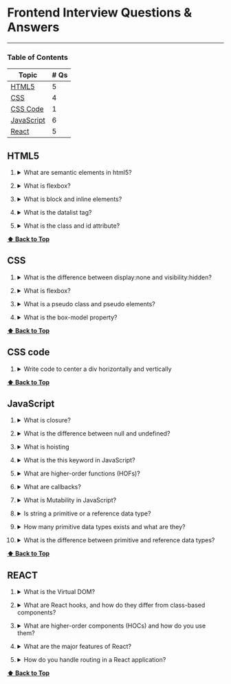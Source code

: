 # Frontend Interview Questions & Answers

---

### Table of Contents

| Topic                     | # Qs |
| ------------------------- | ---- |
| [HTML5](#html5)           | 5    |
| [CSS](#css)               | 4    |
| [CSS Code](#css-code)     | 1    |
| [JavaScript](#javascript) | 6    |
| [React](#react)           | 5    |

## HTML5

1. <details><summary>What are semantic elements in html5?</summary>

   Semantic elements in HTML5 are tags that add meaning to the structure of web documents beyond their visual representation. By using these elements, developers can create more descriptive and organized content, which benefits developers, users who rely on **assistive technologies** and **search engines** which can lead to a better search engine rankings.

   Some of the key semantic elements include _header_, _nav_, _main_ and _section_. Some non semantic elements are _div_ and _span_.

  </details>

2. <details><summary>What is flexbox?</summary>

   In HTML5, the <!DOCTYPE> declaration is used to specify the type and version of the HTML being used in the web document. The purpose of the <!DOCTYPE> declaration is to tell the web browser which version of HTML to expect and how to parse and render the content.

   Including the <!DOCTYPE html> declaration in your HTML documents is important because it ensures that modern web browsers interpret and render the content correctly.

  </details>

3. <details><summary>What is block and inline elements?</summary>

   Block-level elements create blocks of content that stack vertically, taking up the full width of their parent container, while inline elements flow within the text and do not create new lines.

   Common block-level elements include _div_, _p_, _header_ and _section_.

   Common inline elements include _span_, _img_, _br_ and _input_.

  </details>

4. <details><summary>What is the datalist tag?</summary>

   The `datalist` tag is an HTML5 element that is used in conjunction with the `input` element to provide a predefined list of options for user input. It allows web developers to create a dropdown list of options that users can select from while entering data in an input field. The `datalist` element is particularly useful for autocompletion or suggesting valid options to users, thereby improving the user experience and data entry efficiency.

  </details>

5. <details><summary>What is the class and id attribute?</summary>

   In HTML, the class and id attributes are used to add specific identifying information to elements, allowing developers to apply CSS styles or JavaScript functionality to those elements.

   You use IDs when you need unique identification for an element, and classes when you want to group elements with shared characteristics.

  </details>

**[⬆ Back to Top](#table-of-contents)**

## CSS

1. <details><summary>What is the difference between display:none and visibility:hidden?</summary>

   The display:none and visibility:hidden are both CSS properties used to hide elements on a web page.

   The main difference between display: none; and visibility: hidden; is that display: none; removes the element from the document flow entirely, while visibility: hidden; hides the element from view but retains its space in the layout.

  </details>

2. <details><summary>What is flexbox?</summary>

   Flexbox is a CSS layout model introduced in CSS3 that allows developers to create flexible and responsive layouts for web applications and user interfaces. Flexbox is designed to distribute space and align items within a container, making it easier to create dynamic and adaptive designs without the need for complex CSS calculations or JavaScript.

  </details>

3. <details><summary>What is a pseudo class and pseudo elements?</summary>

   In CSS, pseudo-classes and pseudo-elements are special selectors that allow you to target specific elements under certain conditions or states. They extend the standard CSS selectors and provide additional styling options for more dynamic and interactive designs.

   Pseudo-classes are used to select and style elements based on their state or relationship with the user or the document. They begin with a colon (:) followed by the pseudo-class name. Some common examples are `:hover`, `:focus` and `:first-child`.

   Pseudo-elements are used to style specific parts of an element's content. They begin with two colons (::) followed by the pseudo-element name.
   Some common examples of pseudo-elements include `::before`, `::after` and `first-line`.

  </details>

4. <details><summary>What is the box-model property?</summary>

   The box model is a fundamental concept in CSS that describes how elements are displayed and how their content, padding, borders, and margins are calculated and rendered within the layout. The total width of an element is calculated by adding the content width, left and right padding, left and right border, and left and right margin. The total height is calculated similarly, but considering the top and bottom properties instead.

   Padding and margins are often used to create proper spacing between elements, while borders are used to add visual separation or decoration to elements.

  </details>

**[⬆ Back to Top](#table-of-contents)**

## CSS code

1. <details><summary>Write code to center a div horizontally and vertically</summary>

   Using Flexbox:

   ```CSS
   .container {
     display: flex;
     justify-content: center; /* Horizontal centering */
     align-items: center; /* Vertical centering */
   }
   ```

  </details>

**[⬆ Back to Top](#table-of-contents)**

## JavaScript

1. <details><summary>What is closure?</summary>

   A closure is a programming concept that occurs when a function is defined inside another function and retains access to the variables, parameters, and scope of its outer (enclosing) function, even after the outer function has finished executing or its execution context has been destroyed.

   Closures are powerful tools in programming as they enable private variables and data encapsulation by making those variables become inaccessible from outside the function, and facilitate the creation of higher-order functions (functions that take other functions as arguments or return functions as results). They are commonly used in scenarios like callbacks and event handlers.

  </details>

2. <details><summary>What is the difference between null and undefined?</summary>

   In JavaScript, null and undefined are two distinct values used to represent the absence of meaningful data. Undefined indicates the absence of a value, often due to variables or properties not being assigned or not existing, while null represents the intentional absence of a value, typically used when explicitly indicating that a value is not available or relevan

  </details>

3. <details><summary>What is hoisting</summary>

   Hoisting is a JavaScript behavior in which variable and function declarations are moved to the top of their containing scope during the compilation phase, before the code is executed. This means that you can access variables and functions before they are declared in the code.

   However, it's essential to note that only the declarations are hoisted, not the initializations (assignments). The variables will be initialized with the value undefined until the actual assignment is encountered during runtime.

   Function declarations are also hoisted to the top of their scope, and this behavior allows you to call functions before their actual declarations in the code. However, function expressions (functions assigned to variables including arrow functions) are not hoisted in the same way as function declarations.

  </details>

4. <details><summary>What is the this keyword in JavaScript?</summary>

   In JavaScript, the `this` keyword is a special context-sensitive variable that refers to the current execution context or the "owner" of the code that is currently being executed. The value of `this` depends on how and where a function is called or how an object method is invoked. Some common uses are:

   - Method Invocation: When a function is called as a method of an object, `this` is used to access the properties and methods of that object. It allows the method to reference and operate on the data within the object.
   - Constructor Functions: `This` is used inside constructor functions to refer to the newly created object instance. It allows the constructor to set properties and initialize the object's state.
   - Event Handlers: In event handlers, such as those used with HTML elements, `this` often refers to the element that triggered the event. It allows you to manipulate the element or access its attributes and data.

   Here is how `this` behaves in other scenarios:

   - Global Context: In the global scope (outside of any function), `this` refers to the global object. In a web browser, the global object is typically the window object.
   - Function Context: Inside a regular function (not an arrow function), the value of `this` is determined by how the function is called. When a function is called as a standalone function (not attached to an object), `this` will also refer to the global object.
   - Arrow Functions: Arrow functions have a different behavior for `this`. They capture the value of `this` from the surrounding (lexical) context at the time of their creation, rather than when they are executed. As a result, the value of `this` inside an arrow function is not affected by how the function is called.

  </details>

5. <details><summary>What are higher-order functions (HOFs)?</summary>

   A HOF is a function that takes another function as an argument. In JavaScript, functions are considered "first-class citizens," meaning they can be treated like any other data type, including being passed as arguments to other functions. The function passed as an argument is called a callback.

  </details>

6. <details><summary>What are callbacks?</summary>

   Callbacks are functions passed as arguments to other functions in JavaScript. They allow you to execute a piece of code at a later time or after a certain event has occurred. Callbacks are an essential concept in asynchronous programming, where tasks might take some time to complete, and you want to specify what to do once the task is finished.

  </details>

7. <details><summary>What is Mutability in JavaScript?</summary>

   In JavaScript, mutability refers to the property of an object whose state or values can be changed after it has been created. In other words, mutable objects can be modified, while immutable objects cannot be changed once they are created.

  </details>

8. <details><summary>Is string a primitive or a reference data type?</summary>

   In JavaScript, a string is immutable making it a primitive data type. Even though string have methods, any operations you perform on the string, such as using methods like .toUpperCase() or .substring(), do not modify the original string. Instead, they create and return new strings based on the original one, leaving the original string unchanged.

  </details>

9. <details><summary>How many primitive data types exists and what are they?</summary>

   There are 7 primitive data types in JS: String, Number, Boolean, Undefined, Null, Symbol and Bigint.

  </details>

10. <details><summary>What is the difference between primitive and reference data types?</summary>

    The main difference between primitive and reference data types in JavaScript lies in how they are stored and how they behave when assigned to variables or passed as arguments to functions.

    <details><summary>Storage and Assignment</summary>

    Primitive Data Types: When a variable is assigned a primitive data type (e.g., number, string, boolean, null, undefined, symbol, or bigint), the variable stores the actual value of that data type. Assigning a primitive value to a new variable creates a copy of that value.

    ```js
    let a = 5;
    let b = a; // 'b' gets a copy of the value stored in 'a'.
    a = 10; // Changing the value of 'a' doesn't affect 'b'.
    console.log(a); // Output: 10
    console.log(b); // Output: 5
    ```

    Reference Data Types: On the other hand, when a variable is assigned a reference data type (e.g., objects, arrays, functions), the variable stores a reference or memory address pointing to the location in memory where the actual data is stored. Assigning a reference value to a new variable creates a new reference to the same data, not a new copy of the data itself.

    ```js
    let arr1 = [1, 2, 3];
    let arr2 = arr1; // 'arr2' gets a reference to the same array as 'arr1'.
    arr1.push(4); // Modifying 'arr1' also affects 'arr2'.
    console.log(arr1); // Output: [1, 2, 3, 4]
    console.log(arr2); // Output: [1, 2, 3, 4] (Both 'arr1' and 'arr2' reference the same array.)
    ```

    </details>

    <details><summary>Mutability</summary>

    Primitive Data Types: Primitive values are immutable, meaning their values cannot be changed after they are created. Operations on primitive values create new values rather than modifying the original values.

    ```js
    let str1 = "Hello";
    let str2 = str1.toUpperCase(); // 'toUpperCase()' creates a new string; 'str1' remains unchanged.
    console.log(str1); // Output: "Hello"
    console.log(str2); // Output: "HELLO"
    ```

    Reference Data Types: Reference values are mutable, meaning their properties or elements can be modified after they are created. Changes to a referenced object are reflected in all references to that object.

    ```js
    let obj1 = { name: "John" };
    let obj2 = obj1; // 'obj2' gets a reference to the same object as 'obj1'.
    obj1.age = 30; // Modifying 'obj1' also affects 'obj2'.
    console.log(obj1); // Output: { name: "John", age: 30 }
    console.log(obj2); // Output: { name: "John", age: 30 } (Both 'obj1' and 'obj2' reference the same object.)
    ```

    </details>

    In summary, primitive data types store the actual values, are copied by value, and are immutable. In contrast, reference data types store memory references, are copied by reference, and are mutable. Understanding these differences is crucial for correctly handling and manipulating data in JavaScript.

  </details>

**[⬆ Back to Top](#table-of-contents)**

## REACT

1. <details><summary>What is the Virtual DOM?</summary>

   The Virtual DOM is a concept in React that serves as an intermediary representation of the actual DOM (Document Object Model) used by web browsers.

   Here are some benefits:

   **Efficient Updates:** When state or props of a component change, React performs a process known as "reconciliation." It calculates the difference between the previous Virtual DOM and the new Virtual DOM to identify the minimal set of changes needed to update the actual DOM. This process is called "diffing."

   **Batch Updates:** React optimizes DOM updates by batching multiple changes together. Instead of updating the actual DOM after each individual change, React performs a batch update, making it more efficient.

  </details>

2. <details><summary>What are React hooks, and how do they differ from class-based components?</summary>

   React hooks are functions that allow functional components in React to have state and perform lifecycle-related tasks, which were previously only possible with class-based components. Hooks were introduced in React version 16.8 to provide a more concise and intuitive way of managing state and side effects in functional components. In general, hooks provide a more concise, readable, and powerful way of handling state and side effects in React components.

   Here are some benefits:

   **No Class Syntax:** One of the primary advantages of hooks is that they eliminate the need to use class syntax in functional components. Class-based components involve boilerplate code for constructor, lifecycle methods, and binding event handlers. Hooks, on the other hand, use regular JavaScript functions, making the code cleaner and more straightforward.

   **Lifecycle Management with useEffect:** The useEffect hook handles side effects in functional components. It replaces various lifecycle methods (such as componentDidMount, componentDidUpdate, and componentWillUnmount) that were used in class-based components. This makes it easier to organize and manage side effects.

   **Custom Hooks for Code Reusability:** With hooks, you can create custom hooks to encapsulate and share stateful logic across components. This promotes code reusability and abstraction without the need for higher-order components (HOCs) or render props.

  </details>

3. <details><summary>What are higher-order components (HOCs) and how do you use them?</summary>

   HOCs are a design pattern in React where a function that takes a component as an argument and returns a new component with additional props or functionality. It allows you to abstract logic that can be shared across multiple components, promoting code reusability.

   While HOCs can be powerful, they can also lead to a complex component hierarchy if used excessively. As an alternative, you can consider using custom hooks, which provide a more concise and elegant way to share logic between components without the nesting involved in HOCs.

  </details>

4. <details><summary>What are the major features of React?</summary>

   React is a popular JavaScript library for building user interfaces, and it comes with a range of powerful features that make it efficient and flexible. Some of the major features of React include:

   1. Component-Based Architecture: React's component-based architecture promotes reusability, modularity, and maintainability, allowing developers to build UIs as a collection of reusable and independent components.

   2. Virtual DOM: React's Virtual DOM optimizes rendering by updating only the necessary parts of the actual DOM, resulting in improved performance and a smoother user experience.

   3. JSX (JavaScript XML): JSX simplifies the creation of React elements by allowing developers to write HTML-like code directly in JavaScript, making the code more readable and intuitive.

   4. Unidirectional Data Flow: React's unidirectional data flow ensures predictable state management, making it easier to understand how data changes and flows through the application.

   5. React Hooks: Hooks provide a functional approach to state management and lifecycle methods in functional components, resulting in more concise and readable code.

   These are some of the major features that make React a powerful and widely used library for building modern web applications with a focus on performance, reusability, and maintainability.

  </details>

5. <details><summary>How do you handle routing in a React application?</summary>

   There are several ways to handle routing in a React application. One popular approach is to use the third-party library "React Router." It provides a declarative way to define routes and handle navigation in a single-page application (SPA) without reloading the entire page. By defining routes using Router, Route, and Switch components, and using Link for navigation, React Router efficiently manages navigation between different views.

  </details>

**[⬆ Back to Top](#table-of-contents)**
